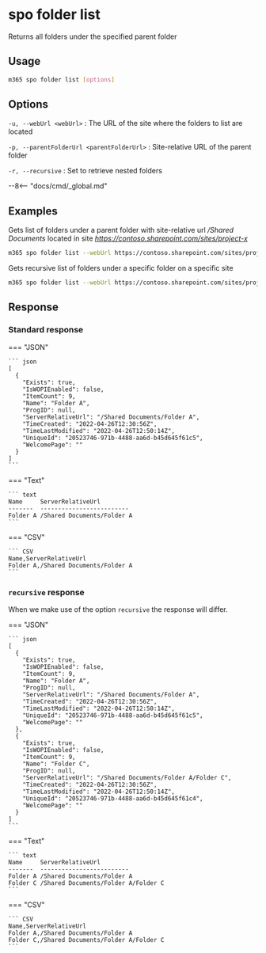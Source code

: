 # spo folder list

Returns all folders under the specified parent folder

## Usage

```sh
m365 spo folder list [options]
```

## Options

`-u, --webUrl <webUrl>`
: The URL of the site where the folders to list are located

`-p, --parentFolderUrl <parentFolderUrl>`
: Site-relative URL of the parent folder

`-r, --recursive`
: Set to retrieve nested folders

--8<-- "docs/cmd/_global.md"

## Examples

Gets list of folders under a parent folder with site-relative url _/Shared Documents_ located in site _https://contoso.sharepoint.com/sites/project-x_

```sh
m365 spo folder list --webUrl https://contoso.sharepoint.com/sites/project-x --parentFolderUrl '/Shared Documents'
```

Gets recursive list of folders under a specific folder on a specific site

```sh
m365 spo folder list --webUrl https://contoso.sharepoint.com/sites/project-x --parentFolderUrl '/Shared Documents' --recursive
```

## Response

### Standard response

=== "JSON"

    ``` json
    [  
      {
        "Exists": true,
        "IsWOPIEnabled": false,
        "ItemCount": 9,
        "Name": "Folder A",
        "ProgID": null,
        "ServerRelativeUrl": "/Shared Documents/Folder A",
        "TimeCreated": "2022-04-26T12:30:56Z",
        "TimeLastModified": "2022-04-26T12:50:14Z",
        "UniqueId": "20523746-971b-4488-aa6d-b45d645f61c5",
        "WelcomePage": ""
      }
    ]
    ```

=== "Text"

    ``` text
    Name     ServerRelativeUrl
    -------  -------------------------
    Folder A /Shared Documents/Folder A
    ```

=== "CSV"

    ``` CSV
    Name,ServerRelativeUrl
    Folder A,/Shared Documents/Folder A
    ```

### `recursive` response

When we make use of the option `recursive` the response will differ.

=== "JSON"

    ``` json
    [  
      {
        "Exists": true,
        "IsWOPIEnabled": false,
        "ItemCount": 9,
        "Name": "Folder A",
        "ProgID": null,
        "ServerRelativeUrl": "/Shared Documents/Folder A",
        "TimeCreated": "2022-04-26T12:30:56Z",
        "TimeLastModified": "2022-04-26T12:50:14Z",
        "UniqueId": "20523746-971b-4488-aa6d-b45d645f61c5",
        "WelcomePage": ""
      }, 
      {
        "Exists": true,
        "IsWOPIEnabled": false,
        "ItemCount": 9,
        "Name": "Folder C",
        "ProgID": null,
        "ServerRelativeUrl": "/Shared Documents/Folder A/Folder C",
        "TimeCreated": "2022-04-26T12:30:56Z",
        "TimeLastModified": "2022-04-26T12:50:14Z",
        "UniqueId": "20523746-971b-4488-aa6d-b45d645f61c4",
        "WelcomePage": ""
      }
    ]
    ```

=== "Text"

    ``` text
    Name     ServerRelativeUrl
    -------  -------------------------
    Folder A /Shared Documents/Folder A
    Folder C /Shared Documents/Folder A/Folder C
    ```

=== "CSV"

    ``` CSV
    Name,ServerRelativeUrl
    Folder A,/Shared Documents/Folder A
    Folder C,/Shared Documents/Folder A/Folder C
    ```
